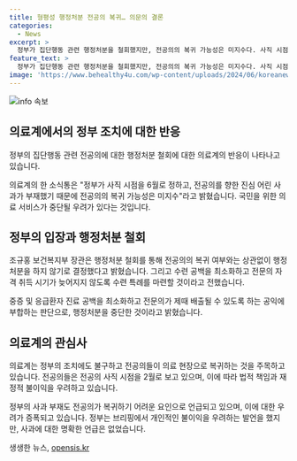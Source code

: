 ```yaml
---
title: 형평성 행정처분 전공의 복귀… 의문의 결론
categories:
  - News
excerpt: >
  정부가 집단행동 관련 행정처분을 철회했지만, 전공의의 복귀 가능성은 미지수다. 사직 시점을 6월로 정한 것과 진심 어린 사과 부재가 영향을 미치고, 의료계에서는 전공의의 복귀 여부가 주목된다. 중증·응급환자 진료 공백을 최소화하려는 정부의 노력과 형평성 비판에도 불구하고 집단행동을 한 전공의들에게 기회를 주는 결정에서 공익을 우선시한 것으로 설명됐으나, 전공의들의 복귀 상황은 계속 주목되고 있다.
feature_text: >
  정부가 집단행동 관련 행정처분을 철회했지만, 전공의의 복귀 가능성은 미지수다. 사직 시점을 6월로 정한 것과 진심 어린 사과 부재가 영향을 미치고, 의료계에서는 전공의의 복귀 여부가 주목된다. 중증·응급환자 진료 공백을 최소화하려는 정부의 노력과 형평성 비판에도 불구하고 집단행동을 한 전공의들에게 기회를 주는 결정에서 공익을 우선시한 것으로 설명됐으나, 전공의들의 복귀 상황은 계속 주목되고 있다.
image: 'https://www.behealthy4u.com/wp-content/uploads/2024/06/koreanews.jpg'
---
```


<p><img src="https://www.behealthy4u.com/wp-content/uploads/2024/06/koreanews.jpg" alt="info 속보" /></p>

<h2 data-ke-size="size26">의료계에서의 정부 조치에 대한 반응</h2>

<p data-ke-size="size16">정부의 집단행동 관련 전공의에 대한 행정처분 철회에 대한 의료계의 반응이 나타나고 있습니다. </p>

<p>의료계의 한 소식통은 "정부가 사직 시점을 6월로 정하고, 전공의를 향한 진심 어린 사과가 부재했기 때문에 전공의의 복귀 가능성은 미지수"라고 밝혔습니다. 국민을 위한 의료 서비스가 중단될 우려가 있다는 것입니다. </p>

<h2 data-ke-size="size26">정부의 입장과 행정처분 철회</h2>

<p data-ke-size="size16">조규홍 보건복지부 장관은 행정처분 철회를 통해 전공의의 복귀 여부와는 상관없이 행정처분을 하지 않기로 결정했다고 밝혔습니다. 그리고 수련 공백을 최소화하고 전문의 자격 취득 시기가 늦어지지 않도록 수련 특례를 마련할 것이라고 전했습니다.</p>

<p>중증 및 응급환자 진료 공백을 최소화하고 전문의가 제때 배출될 수 있도록 하는 공익에 부합하는 판단으로, 행정처분을 중단한 것이라고 밝혔습니다.</p>

<h2 data-ke-size="size26">의료계의 관심사</h2>

<p data-ke-size="size16">의료계는 정부의 조치에도 불구하고 전공의들이 의료 현장으로 복귀하는 것을 주목하고 있습니다. 전공의들은 전공의 사직 시점을 2월로 보고 있으며, 이에 따라 법적 책임과 재정적 불이익을 우려하고 있습니다. </p>

<p>정부의 사과 부재도 전공의가 복귀하기 어려운 요인으로 언급되고 있으며, 이에 대한 우려가 증폭되고 있습니다. 정부는 브리핑에서 개인적인 불이익을 우려하는 발언을 했지만, 사과에 대한 명확한 언급은 없었습니다.</p>
생생한 뉴스, <a href="https://opensis.kr" rel="dofollow">opensis.kr</a>


